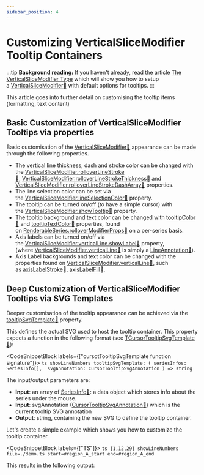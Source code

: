 ```yaml
---
sidebar_position: 4
---
```


# Customizing VerticalSliceModifier Tooltip Containers

:::tip
**Background reading:** If you haven't already, read the article [The VerticalSliceModifier Type](/2d-charts/chart-modifier-api/vertical-slice-modifier/vertical-slice-modifier-overview) which will show you how to setup a [VerticalSliceModifier:blue_book:](https://www.scichart.com/documentation/js/current/typedoc/classes/verticalslicemodifier.html) with default options for tooltips.
:::

This article goes into further detail on customising the tooltip items (formatting, text content)

Basic Customization of VerticalSliceModifier Tooltips via properties
--------------------------------------------------------------------

Basic customisation of the [VerticalSliceModifier:blue_book:](https://www.scichart.com/documentation/js/current/typedoc/classes/verticalslicemodifier.html) appearance can be made through the following properties.

*   The vertical line thickness, dash and stroke color can be changed with the [VerticalSliceModifier.rolloverLineStroke:blue_book:](https://www.scichart.com/documentation/js/current/typedoc/classes/verticalslicemodifier.html#rolloverlinestroke), [VerticalSliceModifier.rolloverLineStrokeThickness:blue_book:](https://www.scichart.com/documentation/js/current/typedoc/classes/verticalslicemodifier.html#rolloverlinestrokethickness) and [VerticalSliceModifier.rolloverLineStrokeDashArray:blue_book:](https://www.scichart.com/documentation/js/current/typedoc/classes/verticalslicemodifier.html#rolloverlinestrokedasharray) properties.
*   The line selection color can be set via the [VerticalSliceModifier.lineSelectionColor:blue_book:](https://www.scichart.com/documentation/js/current/typedoc/classes/verticalslicemodifier.html#lineselectioncolor) property.
*   The tooltip can be turned on/off (to have a simple cursor) with the [VerticalSliceModifier.showTooltip:blue_book:](https://www.scichart.com/documentation/js/current/typedoc/classes/verticalslicemodifier.html#showtooltip) property.
*   The tooltip background and text color can be changed with [tooltipColor:blue_book:](https://www.scichart.com/documentation/js/current/typedoc/classes/rollovermodifierrenderableseriesprops.html#tooltipcolor) and [tooltipTextColor:blue_book:](https://www.scichart.com/documentation/js/current/typedoc/classes/rollovermodifierrenderableseriesprops.html#tooltiptextcolor) properties, found on [RenderableSeries.rolloverModifierProps:blue_book:](https://www.scichart.com/documentation/js/current/typedoc/classes/baserenderableseries.html#rollovermodifierprops) on a per-series basis.
*   Axis labels can be turned on/off via the [VerticalSliceModifier.verticalLine.showLabel:blue_book:](https://www.scichart.com/documentation/js/current/typedoc/classes/lineannotation.html#showlabel) property, (where [VerticalSliceModifier.verticalLine:blue_book:](https://www.scichart.com/documentation/js/current/typedoc/classes/verticalslicemodifier.html#verticalline) is simply a [LineAnnotation:blue_book:](https://www.scichart.com/documentation/js/current/typedoc/classes/lineannotation.html)).
*   Axis Label backgrounds and text color can be changed with the properties found on [VerticalSliceModifier.verticalLine:blue_book:](https://www.scichart.com/documentation/js/current/typedoc/classes/verticalslicemodifier.html#verticalline), such as [](https://www.scichart.com/documentation/js/current/typedoc/classes/cursormodifier.html#axislabelstroke)[axisLabelStroke:blue_book:](https://www.scichart.com/documentation/js/current/typedoc/classes/lineannotation.html#axislabelstroke), [](https://www.scichart.com/documentation/js/current/typedoc/classes/cursormodifier.html#axislabelfill)[axisLabelFill:blue_book:](https://www.scichart.com/documentation/js/current/typedoc/classes/lineannotation.html#axislabelfill).   

Deep Customization of VerticalSliceModifier Tooltips via SVG Templates
----------------------------------------------------------------------

Deeper customisation of the tooltip appearance can be achieved via the [tooltipSvgTemplate:blue_book:](https://www.scichart.com/documentation/js/current/typedoc/classes/cursormodifier.html#tooltipsvgtemplate) property.

This defines the actual SVG used to host the tooltip container. This property expects a function in the following format (see [TCursorTooltipSvgTemplate:blue_book:](https://www.scichart.com/documentation/js/current/typedoc/index.html#tcursortooltipsvgtemplate)):


<CodeSnippetBlock labels={["cursotTooltipSvgTemplate function signature"]}>
    ```ts showLineNumbers
    tooltipSvgTemplate: (
        seriesInfos: SeriesInfo[], 
        svgAnnotation: CursorTooltipSvgAnnotation
    ) => string
    ```
</CodeSnippetBlock>

The input/output parameters are:

*   **Input**: an array of [SeriesInfo:blue_book:](https://www.scichart.com/documentation/js/current/typedoc/classes/seriesinfo.html): a data object which stores info about the series under the mouse.
*   **Input**: svgAnnotation ([CursorTooltipSvgAnnotation:blue_book:](https://www.scichart.com/documentation/js/current/typedoc/index.html#tcursortooltipsvgtemplate)) which is the current tooltip SVG annotation
*   **Output**: string, containing the new SVG to define the tooltip container.

Let's create a simple example which shows you how to customize the tooltip container.

<CodeSnippetBlock labels={["TS"]}>
    ```ts {1,12,29} showLineNumbers file=./demo.ts start=#region_A_start end=#region_A_end
    ```
</CodeSnippetBlock>

This results in the following output:

<LiveDocSnippet name="./demo" />